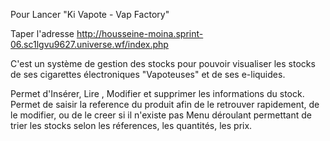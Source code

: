 Pour Lancer "Ki Vapote - Vap Factory"

Taper l'adresse
http://housseine-moina.sprint-06.sc1lgvu9627.universe.wf/index.php


C'est un système de gestion des stocks pour pouvoir visualiser les stocks de ses cigarettes électroniques "Vapoteuses" et de ses e-liquides.

Permet d'Insérer, Lire , Modifier et supprimer les informations du stock.
Permet de saisir la reference du produit afin de le retrouver rapidement, de le modifier, ou de le creer si il n'existe pas
Menu déroulant permettant de trier les stocks selon les réferences, les quantités, les prix.
 
